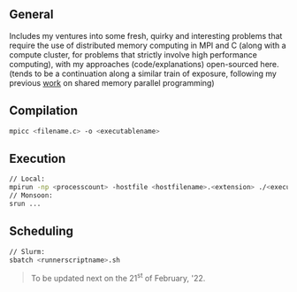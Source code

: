 General
---
Includes my ventures into some fresh, quirky and interesting problems that require the use of distributed memory computing in MPI and C (along with a compute cluster, for problems that strictly involve high performance computing), with my approaches (code/explanations) open-sourced here. (tends to be a continuation along a similar train of exposure, following my previous [work](https://github.com/Anirban166/P-for-Parallel-Programming) on shared memory parallel programming)

Compilation
---
```sh
mpicc <filename.c> -o <executablename>
```

Execution
---
```sh
// Local:
mpirun -np <processcount> -hostfile <hostfilename>.<extension> ./<executablename>
// Monsoon:
srun ...
```

Scheduling
---
```sh
// Slurm:
sbatch <runnerscriptname>.sh
```

> To be updated next on the 21<sup>st</sup> of February, '22.

